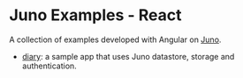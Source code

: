 # Juno Examples - React

A collection of examples developed with Angular on [Juno](https://juno.build).

- [diary](./diary): a sample app that uses Juno datastore, storage and authentication.
